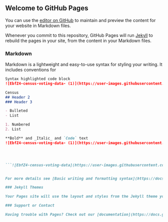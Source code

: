 ## Welcome to GitHub Pages

You can use the [editor on GitHub](https://github.com/StaceyDaly/Census-Data/edit/gh-pages/index.md) to maintain and preview the content for your website in Markdown files.

Whenever you commit to this repository, GitHub Pages will run [Jekyll](https://jekyllrb.com/) to rebuild the pages in your site, from the content in your Markdown files.

### Markdown

Markdown is a lightweight and easy-to-use syntax for styling your writing. It includes conventions for

```markdown
Syntax highlighted code block
![EbfZ4-census-voting-data- (1)](https://user-images.githubusercontent.com/98707461/151903843-e924d413-3daf-47ce-83ac-0a6dcf34efc1.png)

Census
## Header 2
### Header 3

- Bulleted
- List

1. Numbered
2. List

**Bold** and _Italic_ and `Code` text
![EbfZ4-census-voting-data- (1)](https://user-images.githubusercontent.com/98707461/151903739-ec75cd8b-d9d8-454d-bff1-48504b822b06.png)




```![EbfZ4-census-voting-data](https://user-images.githubusercontent.com/98707461/151910286-7bcc6de8-8ebb-4f8c-81e7-dad046c2dfcd.png)


For more details see [Basic writing and formatting syntax](https://docs.github.com/en/github/writing-on-github/getting-started-with-writing-and-formatting-on-github/basic-writing-and-formatting-syntax).

### Jekyll Themes

Your Pages site will use the layout and styles from the Jekyll theme you have selected in your [repository settings](https://github.com/StaceyDaly/Census-Data/settings/pages). The name of this theme is saved in the Jekyll `_config.yml` configuration file.

### Support or Contact

Having trouble with Pages? Check out our [documentation](https://docs.github.com/categories/github-pages-basics/) or [contact support](https://support.github.com/contact) and we’ll help you sort it out.
